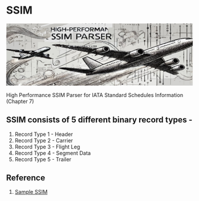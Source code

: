 # SSIM

![SSIM Parser - Anil Kulkarni](./assets/ssim_parser_Anil_Kulkarni.jpeg)

High Performance SSIM Parser for IATA Standard Schedules Information (Chapter 7)

## SSIM consists of 5 different binary record types -

  1. Record Type 1 - Header
  2. Record Type 2 - Carrier
  3. Record Type 3 - Flight Leg
  4. Record Type 4 - Segment Data
  5. Record Type 5 - Trailer

## Reference

1. [Sample SSIM](https://raw.githubusercontent.com/Avionworx/Gna.Iata/refs/heads/master/sample.ssim)

